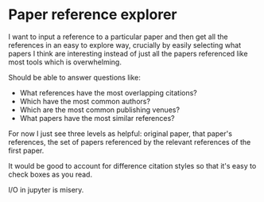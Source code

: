 # Paper reference explorer

I want to input a reference to a particular paper and then get all the references in an easy to explore way, crucially by easily selecting what papers I think are interesting instead of just all the papers referenced like most tools which is overwhelming.

Should be able to answer questions like:
* What references have the most overlapping citations?
* Which have the most common authors?
* Which are the most common publishing venues?
* What papers have the most similar references?

For now I just see three levels as helpful: original paper, that paper's references, the set of papers referenced by the relevant references of the first paper.

It would be good to account for difference citation styles so that it's easy to check boxes as you read.

I/O in jupyter is misery.
